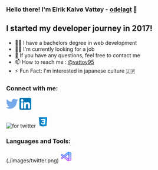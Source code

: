 ### Hello there! I'm Eirik Kalvø Vattøy - [odelagt][website] 👋

## I started my developer journey in 2017!
- 👨‍🎓 I have a bachelors degree in web development
- 👨‍💻 I'm currently looking for a job
- 💬 If you have any questions, feel free to contact me
- 📫 How to reach me : [@vattoy95][twitter]
- ⚡️ Fun Fact: I'm interested in japanese culture 🇯🇵

 
 ### Connect with me:
![twitter](./images/twitter.png)
[<img src="./images/linkedin.png">][linkedin]

![for twitter](https://github.com/eirikkv95/eirikkv95/master/images/twitter.png?raw=true)
![alt text](https://github.com/eirikkv95/eirikkv95/blob/master/images/css.png?raw=true)
<br>


### Languages and Tools:
(./images/twitter.png)
<img src="./images/vscode.png"/>



 [website]: https://odelagt.netlify.app/
 [twitter]: https://twitter.com/vattoy95
 [linkedin]: https://www.linkedin.com/in/eirik-kalv%C3%B8-vatt%C3%B8y-628216140/

